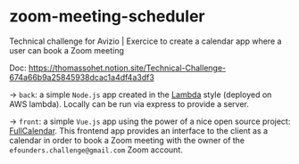 # zoom-meeting-scheduler
Technical challenge for Avizio | Exercice to create a calendar app where a user can book a Zoom meeting

Doc: https://thomassohet.notion.site/Technical-Challenge-674a66b9a25845938dcac1a4df4a3df3

→ `back`: a simple `Node.js` app created in the [Lambda](https://aws.amazon.com/lambda/) style (deployed on AWS lambda). Locally can be run via express to provide a server.

→ `front`: a simple `Vue.js` app using the power of a nice open source project: [FullCalendar](https://github.com/fullcalendar/fullcalendar). This frontend app provides an interface to the client as a calendar in order to book a Zoom meeting with the owner of the `efounders.challenge@gmail.com` Zoom account.

